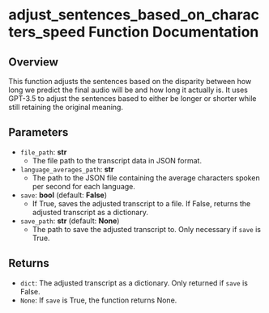 # adjust_sentences_based_on_characters_speed Function Documentation

## Overview
This function adjusts the sentences based on the disparity between how long we predict the final audio will be and how long it actually is. It uses 
GPT-3.5 to adjust the sentences based to either be longer or shorter while still retaining the original meaning.

## Parameters
- `file_path`: **str**
    - The file path to the transcript data in JSON format.
- `language_averages_path`: **str**
    - The path to the JSON file containing the average characters spoken per second for each language.
- `save`: **bool** (default: **False**)
    - If True, saves the adjusted transcript to a file. If False, returns the adjusted transcript as a dictionary.
- `save_path`: **str** (default: **None**)
    - The path to save the adjusted transcript to. Only necessary if `save` is True.

## Returns
- ```dict```: The adjusted transcript as a dictionary. Only returned if `save` is False.
- ```None```: If `save` is True, the function returns None.